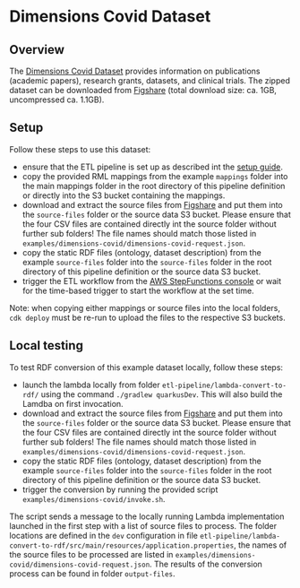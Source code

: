 # Dimensions Covid Dataset

## Overview

The [Dimensions Covid Dataset](https://www.dimensions.ai/covid19/) provides information on publications (academic papers), research grants, datasets, and clinical trials. The zipped dataset can be downloaded from [Figshare](https://dimensions.figshare.com/articles/dataset/Dimensions_COVID-19_publications_datasets_and_clinical_trials/11961063) (total download size: ca. 1GB, uncompressed ca. 1.1GB).

## Setup

Follow these steps to use this dataset:

* ensure that the ETL pipeline is set up as described int the [setup guide](../../docs/Setup.md). 
* copy the provided RML mappings from the example `mappings` folder into the main mappings folder in the root directory of this pipeline definition or directly into the S3 bucket containing the mappings. 
* download and extract the source files from [Figshare](https://dimensions.figshare.com/articles/dataset/Dimensions_COVID-19_publications_datasets_and_clinical_trials/11961063) and put them into the `source-files` folder or the source data S3 bucket.
Please ensure that the four CSV files are contained directly int the source folder without further sub folders! The file names should match those listed in `examples/dimensions-covid/dimensions-covid-request.json`.
* copy the static RDF files (ontology, dataset description) from the example `source-files` folder into the `source-files` folder in the root directory of this pipeline definition or the source data S3 bucket.
* trigger the ETL workflow from the [AWS StepFunctions console](https://us-east-1.console.aws.amazon.com/states/home?region=us-east-1#/statemachines) or wait for the time-based trigger to start the workflow at the set time.

Note: when copying either mappings or source files into the local folders, `cdk deploy` must be re-run to upload the files to the respective S3 buckets.

## Local testing

To test RDF conversion of this example dataset locally, follow these steps:

* launch the lambda locally from folder `etl-pipeline/lambda-convert-to-rdf/` using the command `./gradlew quarkusDev`.
This will also build the Lamdba on first invocation.
* download and extract the source files from [Figshare](https://dimensions.figshare.com/articles/dataset/Dimensions_COVID-19_publications_datasets_and_clinical_trials/11961063) and put them into the `source-files` folder or the source data S3 bucket.
Please ensure that the four CSV files are contained directly int the source folder without further sub folders! The file names should match those listed in `examples/dimensions-covid/dimensions-covid-request.json`.
* copy the static RDF files (ontology, dataset description) from the example `source-files` folder into the `source-files` folder in the root directory of this pipeline definition or the source data S3 bucket.
* trigger the conversion by running the provided script `examples/dimensions-covid/invoke.sh`. 

The script sends a message to the locally running Lambda implementation launched in the first step with a list of source files to process. The folder locations are defined in the `dev` configuration in file `etl-pipeline/lambda-convert-to-rdf/src/main/resources/application.properties`, the names of the source files to be processed are listed in `examples/dimensions-covid/dimensions-covid-request.json`. The results of the conversion process can be found in folder `output-files`.
